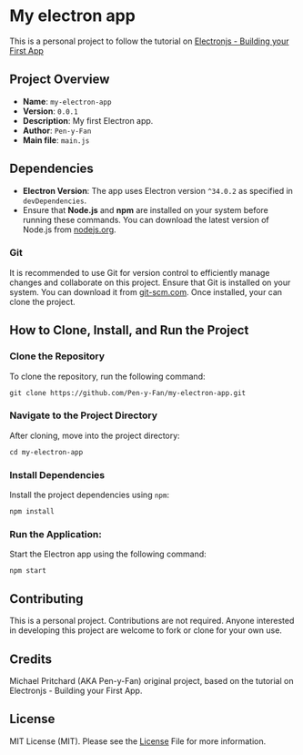 # My electron app

This is a personal project to follow the tutorial 
on [Electronjs - Building your First App](https://www.electronjs.org/docs/latest/tutorial/tutorial-first-app)

## Project Overview

- **Name**: `my-electron-app`
- **Version**: `0.0.1`
- **Description**: My first Electron app.
- **Author**: `Pen-y-Fan`
- **Main file**: `main.js`

## Dependencies

- **Electron Version**: The app uses Electron version `^34.0.2` as specified in `devDependencies`.
- Ensure that **Node.js** and **npm** are installed on your system before running these commands. You can download the
  latest version of Node.js from [nodejs.org](https://nodejs.org/).

### Git

It is recommended to use Git for version control to efficiently manage changes and collaborate on this project. Ensure
that Git is installed on your system. You can download it from [git-scm.com](https://git-scm.com/). Once installed, 
your can clone the project.

## How to Clone, Install, and Run the Project

### Clone the Repository

To clone the repository, run the following command:

```shell script
git clone https://github.com/Pen-y-Fan/my-electron-app.git
```

### Navigate to the Project Directory

After cloning, move into the project directory:

```shell script
cd my-electron-app
```

### Install Dependencies

Install the project dependencies using `npm`:

```shell script
npm install
```

### Run the Application:

Start the Electron app using the following command:

```shell script
npm start
```

## Contributing

This is a personal project. Contributions are not required. Anyone interested in developing this project are welcome to fork or clone for your own use.

## Credits

Michael Pritchard (AKA Pen-y-Fan) original project, based on the tutorial on Electronjs - Building your First App.

## License

MIT License (MIT). Please see the [License](License.md) File for more information.
